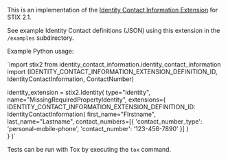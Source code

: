 This is an implementation of the [Identity Contact Information Extension](https://github.com/oasis-open/cti-stix-common-objects/tree/main/extension-definition-specifications/identity-66e/Identity-Contact-Information.adoc) for STIX 2.1. 

See example Identity Contact definitions (JSON) using this extension in the `/examples` subdirectory.

Example Python usage:

`import stix2
from identity_contact_information.identity_contact_information import (IDENTITY_CONTACT_INFORMATION_EXTENSION_DEFINITION_ID, 
                                                                IdentityContactInformation, ContactNumber)

identity_extension = stix2.Identity(
    type="identity",
    name="MissingRequiredPropertyIdentity",
    extensions={
        IDENTITY_CONTACT_INFORMATION_EXTENSION_DEFINITION_ID: IdentityContactInformation(
            first_name="FIrstname",
            last_name="Lastname",
            contact_numbers=[{
                'contact_number_type': 'personal-mobile-phone',
                'contact_number': '123-456-7890'
            }]
        )  
    }
)`

Tests can be run with Tox by executing the `tox` command.